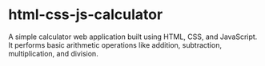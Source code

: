 # html-css-js-calculator
A simple calculator web application built using HTML, CSS, and JavaScript. It performs basic arithmetic operations like addition, subtraction, multiplication, and division.
